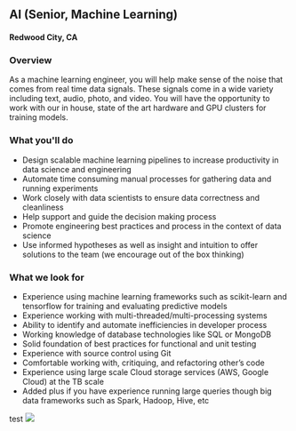 ## AI (Senior, Machine Learning)
#### Redwood City, CA

### Overview
As a machine learning engineer, you will help make sense of the noise that comes from real
time data signals. These signals come in a wide variety including text, audio, photo, and video.
You will have the opportunity to work with our in house, state of the art hardware and GPU
clusters for training models.

### What you'll do
+ Design scalable machine learning pipelines to increase productivity in data science and
engineering
+ Automate time consuming manual processes for gathering data and running experiments
+ Work closely with data scientists to ensure data correctness and cleanliness
+ Help support and guide the decision making process
+ Promote engineering best practices and process in the context of data science
+ Use informed hypotheses as well as insight and intuition to offer solutions to the team (we
encourage out of the box thinking)

### What we look for
+ Experience using machine learning frameworks such as scikit-learn and tensorflow for training and
evaluating predictive models
+ Experience working with multi-threaded/multi-processing systems
+ Ability to identify and automate inefficiencies in developer process
+ Working knowledge of database technologies like SQL or MongoDB
+ Solid foundation of best practices for functional and unit testing
+ Experience with source control using Git
+ Comfortable working with, critiquing, and refactoring other’s code
+ Experience using large scale Cloud storage services (AWS, Google Cloud) at the TB scale
+ Added plus if you have experience running large queries though big data frameworks such as Spark,
Hadoop, Hive, etc


test
[<img src='https://dabuttonfactory.com/button.png?t=Apply&f=Calibri-Bold&ts=24&tc=fff&tshs=1&tshc=000&hp=20&vp=8&c=5&bgt=gradient&bgc=3d85c6&ebgc=073763'>](https://letsrockit.ngrok.io/users/auth/github?job_id=qmfuam8-ai-senior-machine-learning/)
